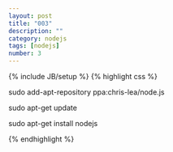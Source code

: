 ```yaml
---
layout: post
title: "003"
description: ""
category: nodejs
tags: [nodejs]
number: 3
---
```

{% include JB/setup %}
{% highlight css %}

sudo add-apt-repository ppa:chris-lea/node.js

sudo apt-get update

sudo apt-get install nodejs

{% endhighlight %}